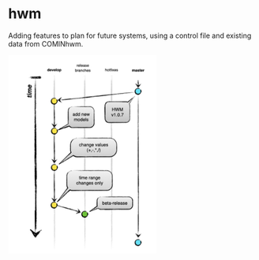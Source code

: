 # hwm
Adding features to plan for future systems, using a control file and existing data from COMINhwm.

<img src='hwm-progress-features-beta.png' width='300'>
